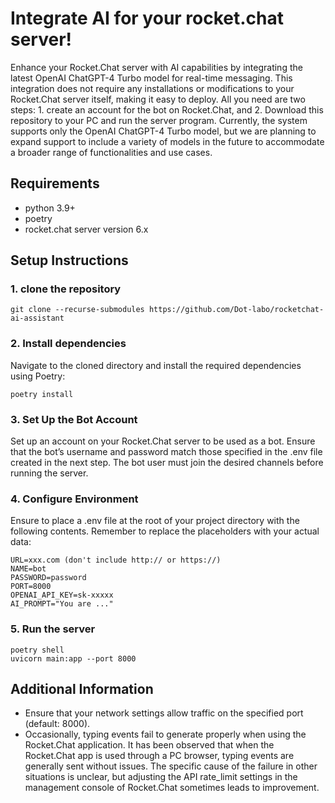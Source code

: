 # Integrate AI for your rocket.chat server!

Enhance your Rocket.Chat server with AI capabilities by integrating the latest OpenAI ChatGPT-4 Turbo model for real-time messaging.
This integration does not require any installations or modifications to your Rocket.Chat server itself, making it easy to deploy.
All you need are two steps: 1. create an account for the bot on Rocket.Chat, and 2. Download this repository to your PC and run the server program.
Currently, the system supports only the OpenAI ChatGPT-4 Turbo model, but we are planning to expand support to include a variety of models in the future to accommodate a broader range of functionalities and use cases.

## Requirements
- python 3.9+  
- poetry  
- rocket.chat server version 6.x

## Setup Instructions
### 1. clone the repository
```
git clone --recurse-submodules https://github.com/Dot-labo/rocketchat-ai-assistant
```
   
### 2. Install dependencies
Navigate to the cloned directory and install the required dependencies using Poetry:
```
poetry install
```

### 3. Set Up the Bot Account
Set up an account on your Rocket.Chat server to be used as a bot.
Ensure that the bot’s username and password match those specified in the .env file created in the next step. The bot user must join the desired channels before running the server.
   
### 4. Configure Environment
Ensure to place a .env file at the root of your project directory with the following contents.
Remember to replace the placeholders with your actual data:
```
URL=xxx.com (don't include http:// or https://)
NAME=bot
PASSWORD=password
PORT=8000
OPENAI_API_KEY=sk-xxxxx
AI_PROMPT="You are ..."
```

### 5. Run the server
```
poetry shell
uvicorn main:app --port 8000
````

## Additional Information
- Ensure that your network settings allow traffic on the specified port (default: 8000).
- Occasionally, typing events fail to generate properly when using the Rocket.Chat application. It has been observed that when the Rocket.Chat app is used through a PC browser, typing events are generally sent without issues. The specific cause of the failure in other situations is unclear, but adjusting the API rate_limit settings in the management console of Rocket.Chat sometimes leads to improvement.
